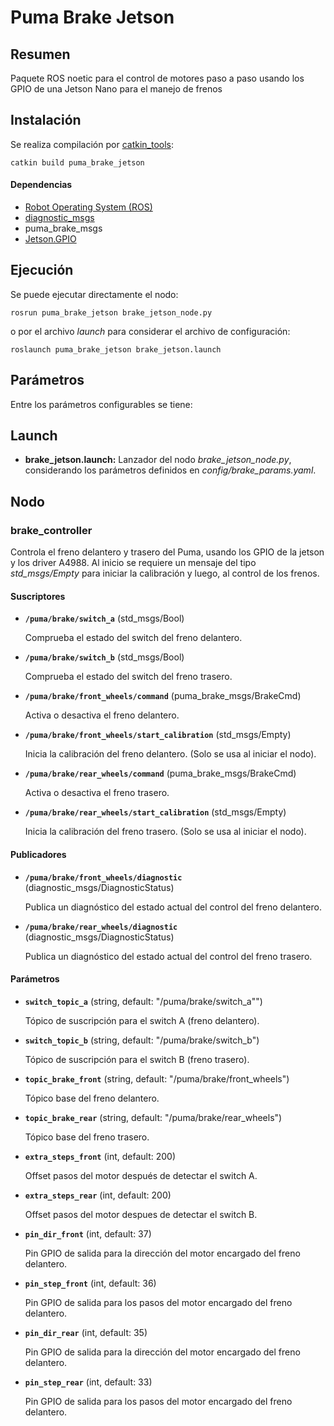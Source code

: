 # Puma Brake Jetson

## Resumen

Paquete ROS noetic para el control de motores paso a paso usando los GPIO de una Jetson Nano para el manejo de frenos

## Instalación

Se realiza compilación por [catkin_tools](https://catkin-tools.readthedocs.io/en/latest/):

    catkin build puma_brake_jetson

#### Dependencias

- [Robot Operating System (ROS)](http://wiki.ros.org)
- [diagnostic_msgs](http://wiki.ros.org/diagnostic_msgs)
- puma_brake_msgs
- [Jetson.GPIO](https://github.com/NVIDIA/jetson-gpio)

## Ejecución

Se puede ejecutar directamente el nodo:

    rosrun puma_brake_jetson brake_jetson_node.py

o por el archivo _launch_ para considerar el archivo de configuración:

    roslaunch puma_brake_jetson brake_jetson.launch

## Parámetros

Entre los parámetros configurables se tiene:

## Launch

- **brake_jetson.launch:** Lanzador del nodo _brake_jetson_node.py_, considerando los parámetros definidos en _config/brake_params.yaml_.

## Nodo

### brake_controller

Controla el freno delantero y trasero del Puma, usando los GPIO de la jetson y los driver A4988. Al inicio se requiere un mensaje del tipo _std_msgs/Empty_ para iniciar la calibración y luego, al control de los frenos.

#### Suscriptores

- **`/puma/brake/switch_a`** (std_msgs/Bool)

  Comprueba el estado del switch del freno delantero.

- **`/puma/brake/switch_b`** (std_msgs/Bool)

  Comprueba el estado del switch del freno trasero.

- **`/puma/brake/front_wheels/command`** (puma_brake_msgs/BrakeCmd)

  Activa o desactiva el freno delantero.

- **`/puma/brake/front_wheels/start_calibration`** (std_msgs/Empty)

  Inicia la calibración del freno delantero. (Solo se usa al iniciar el nodo).

- **`/puma/brake/rear_wheels/command`** (puma_brake_msgs/BrakeCmd)

  Activa o desactiva el freno trasero.

- **`/puma/brake/rear_wheels/start_calibration`** (std_msgs/Empty)

  Inicia la calibración del freno trasero. (Solo se usa al iniciar el nodo).

#### Publicadores

- **`/puma/brake/front_wheels/diagnostic`** (diagnostic_msgs/DiagnosticStatus)

  Publica un diagnóstico del estado actual del control del freno delantero.

- **`/puma/brake/rear_wheels/diagnostic`** (diagnostic_msgs/DiagnosticStatus)

  Publica un diagnóstico del estado actual del control del freno trasero.

#### Parámetros

- **`switch_topic_a`** (string, default: "/puma/brake/switch_a"")

  Tópico de suscripción para el switch A (freno delantero).

- **`switch_topic_b`** (string, default: "/puma/brake/switch_b")

  Tópico de suscripción para el switch B (freno trasero).

- **`topic_brake_front`** (string, default: "/puma/brake/front_wheels")

  Tópico base del freno delantero.

- **`topic_brake_rear`** (string, default: "/puma/brake/rear_wheels")

  Tópico base del freno trasero.

- **`extra_steps_front`** (int, default: 200)

  Offset pasos del motor después de detectar el switch A.

- **`extra_steps_rear`** (int, default: 200)

  Offset pasos del motor despues de detectar el switch B.

- **`pin_dir_front`** (int, default: 37)

  Pin GPIO de salida para la dirección del motor encargado del freno delantero.

- **`pin_step_front`** (int, default: 36)

  Pin GPIO de salida para los pasos del motor encargado del freno delantero.

- **`pin_dir_rear`** (int, default: 35)

  Pin GPIO de salida para la dirección del motor encargado del freno delantero.

- **`pin_step_rear`** (int, default: 33)

  Pin GPIO de salida para los pasos del motor encargado del freno delantero.
